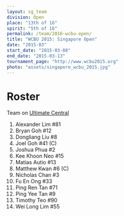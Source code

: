 ```yaml
---
layout: sg_team
division: Open
place: "13th of 16"
spirit: "5th of 16"
permalink: /team/2016-wcbu-open/
title: "WCBU 2015: Singapore Open"
date: "2015-03"
start_date: "2015-03-08"
end_date: "2015-03-13"
tournament_page: "http://www.wcbu2015.org"
photo: "assets/singapore_wcbu_2015.jpg"
---
```


# Roster

Team on [Ultimate Central](http://ultimatecentral.com/t/singapore-open-wcbu2015)

1. Alexander Lim #81
2. Bryan Goh #12
3. Dongliang Liu #8
4. Joel Goh #41 (C)
5. Joshua Phua #2
6. Kee Khoon Neo #15
7. Matias Autio #13
8. Matthew Kwan #6 (C)
9. Nicholas Chan #3
10. Fu En Ong #33
11. Ping Ren Tan #71
12. Ping Yee Tan #9
13. Timothy Teo #90
14. Wei Long Lim #55
